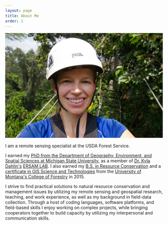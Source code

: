 ```yaml
---
layout: page
title: About Me
order: 1
---
```


![Aaron Kamoske](images/IMG_1692.jpg)

I am a remote sensing specialist at the USDA Forest Service.

I earned my [PhD from the Department of Geography, Environment, and Spatial Sciences at Michigan State University](http://geo.msu.edu/), as a member of [Dr. Kyla Dahlin's](http://geo.msu.edu/people/dahlin-kyla/) [ERSAM LAB](https://www.ersamlab.com/). I also earned my [B.S. in Resource Conservation](https://www.cfc.umt.edu/undergrad/rc/default.php) and a [certificate in GIS Science and Technologies](https://www.cfc.umt.edu/giscertificate/) from the [University of Montana's College of Forestry](https://www.cfc.umt.edu/default.php) in 2015. 

I strive to find practical solutions to natural resource conservation and management issues by utilizing my remote sensing and geospatial research, teaching, and work experience, as well as my background in field-data collection. Through a host of coding languages, software platforms, and field-based skills I enjoy working on complex projects, while bringing cooperators together to build capacity by utilizing my interpersonal and communication skills.
